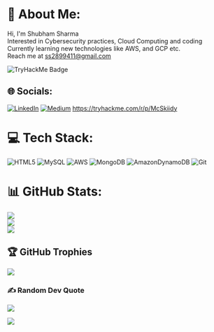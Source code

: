 # 💫 About Me:
Hi, I'm Shubham Sharma<br>Interested in Cybersecurity practices, Cloud Computing and coding<br>Currently learning new technologies like AWS, and GCP etc.<br>Reach me at ss2899411@gmail.com
<html>
<img src="https://tryhackme-badges.s3.amazonaws.com/McSkiidy.png" alt="TryHackMe Badge" />



## 🌐 Socials:
[![LinkedIn](https://img.shields.io/badge/LinkedIn-%230077B5.svg?logo=linkedin&logoColor=white)](https://linkedin.com/in/https://www.linkedin.com/in/shubham-sharma-7008b5231/) [![Medium](https://img.shields.io/badge/Medium-12100E?logo=medium&logoColor=white)](https://medium.com/@@ss2899411) 
https://tryhackme.com/r/p/McSkiidy


# 💻 Tech Stack:
![HTML5](https://img.shields.io/badge/html5-%23E34F26.svg?style=plastic&logo=html5&logoColor=white) ![MySQL](https://img.shields.io/badge/mysql-4479A1.svg?style=plastic&logo=mysql&logoColor=white) ![AWS](https://img.shields.io/badge/AWS-%23FF9900.svg?style=plastic&logo=amazon-aws&logoColor=white) ![MongoDB](https://img.shields.io/badge/MongoDB-%234ea94b.svg?style=plastic&logo=mongodb&logoColor=white) ![AmazonDynamoDB](https://img.shields.io/badge/Amazon%20DynamoDB-4053D6?style=plastic&logo=Amazon%20DynamoDB&logoColor=white) ![Git](https://img.shields.io/badge/git-%23F05033.svg?style=plastic&logo=git&logoColor=white)
# 📊 GitHub Stats:
![](https://github-readme-stats.vercel.app/api?username=McSkiidy&theme=merko&hide_border=false&include_all_commits=true&count_private=true)<br/>
![](https://github-readme-streak-stats.herokuapp.com/?user=McSkiidy&theme=merko&hide_border=false)<br/>
![](https://github-readme-stats.vercel.app/api/top-langs/?username=McSkiidy&theme=merko&hide_border=false&include_all_commits=true&count_private=true&layout=compact)

## 🏆 GitHub Trophies
![](https://github-profile-trophy.vercel.app/?username=McSkiidy&theme=radical&no-frame=false&no-bg=true&margin-w=4)

### ✍️ Random Dev Quote
![](https://quotes-github-readme.vercel.app/api?type=horizontal&theme=merko)


[![](https://visitcount.itsvg.in/api?id=McSkiidy&label=Profile%20Views&pretty=false)](https://visitcount.itsvg.in)

<!-- Proudly created with GPRM ( https://gprm.itsvg.in ) -->
